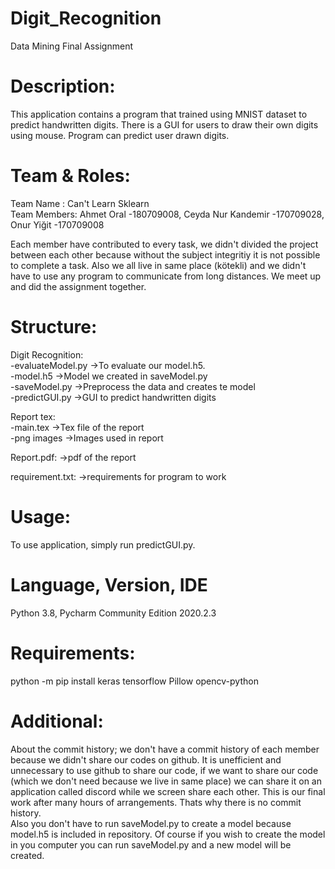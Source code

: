 # Digit_Recognition
Data Mining Final Assignment

# Description:
This application contains a program that trained using MNIST dataset to predict handwritten digits. There is a GUI for users to draw their own digits using mouse. Program can predict user drawn digits.

# Team & Roles:
  Team Name : Can't Learn Sklearn<br/>
  Team Members: Ahmet Oral -180709008, Ceyda Nur Kandemir -170709028, Onur Yiğit -170709008
  
  Each member have contributed to every task, we didn't divided the project between each other because without the subject integritiy it is not possible to complete a task. Also we all live in same place (kötekli) and we didn't have to use any program to communicate from long distances. We meet up and did the assignment together.
  
# Structure:
Digit Recognition:<br/>
 -evaluateModel.py  ->To evaluate our model.h5.<br/>
 -model.h5          ->Model we created in saveModel.py<br/>
 -saveModel.py      ->Preprocess the data and creates te model<br/>
 -predictGUI.py     ->GUI to predict handwritten digits<br/>

Report tex:<br/>
 -main.tex          ->Tex file of the report<br/>
 -png images        ->Images used in report<br/>

Report.pdf:          ->pdf of the report<br/>

requirement.txt:     ->requirements for program to work

# Usage:
  To use application, simply run predictGUI.py.
  
# Language, Version, IDE
  Python 3.8, Pycharm Community Edition 2020.2.3

# Requirements:
python -m pip install keras tensorflow Pillow opencv-python

# Additional:
About the commit history; we don't have a commit history of each member because we didn't share our codes on github. It is unefficient and unnecessary to use github to share our code, if we want to share our code (which we don't need because we live in same place) we can share it on an application called discord while we screen share each other. This is our final work after many hours of arrangements. Thats why there is no commit history.<br/>
Also you don't have to run saveModel.py to create a model because model.h5 is included in repository. Of course if you wish to create the model in you computer you can run saveModel.py and a new model will be created.

